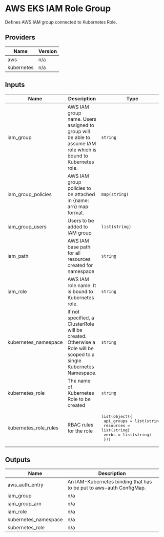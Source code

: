 # AWS EKS IAM Role Group  
Defines AWS IAM group connected to Kubernetes Role.

## Providers

| Name | Version |
|------|---------|
| aws | n/a |
| kubernetes | n/a |

## Inputs

| Name | Description | Type | Default | Required |
|------|-------------|------|---------|:-----:|
| iam\_group | AWS IAM group name. Users assigned to group will be able to assume IAM role which is bound to Kubernetes role. | `string` | n/a | yes |
| iam\_group\_policies | AWS IAM group policies to be attached in {name: arn} map format. | `map(string)` | `{}` | no |
| iam\_group\_users | Users to be added to IAM group | `list(string)` | `[]` | no |
| iam\_path | AWS IAM base path for all resources created for namespace | `string` | n/a | yes |
| iam\_role | AWS IAM role name. It is bound to Kubernetes role. | `string` | n/a | yes |
| kubernetes\_namespace | If not specified, a ClusterRole will be created. Otherwise a Role will be scoped to a single Kubernetes Namespace. | `string` | n/a | yes |
| kubernetes\_role | The name of Kubernetes Role to be created | `string` | n/a | yes |
| kubernetes\_role\_rules | RBAC rules for the role | <pre>list(object({<br>    api_groups = list(string)<br>    resources  = list(string)<br>    verbs      = list(string)<br>  }))</pre> | `[]` | no |

## Outputs

| Name | Description |
|------|-------------|
| aws\_auth\_entry | An IAM-Kubernetes binding that has to be put to aws-auth ConfigMap. |
| iam\_group | n/a |
| iam\_group\_arn | n/a |
| iam\_role | n/a |
| kubernetes\_namespace | n/a |
| kubernetes\_role | n/a |

